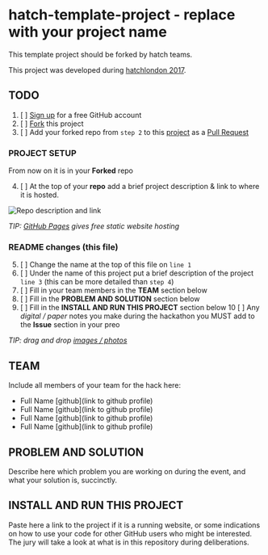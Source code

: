 # hatch-template-project - replace with your project name

This template project should be forked by hatch teams.

This project was developed during [hatchlondon 2017](http://hatchlondon.io).

## TODO

1. [ ] [Sign up](https://help.github.com/articles/signing-up-for-a-new-github-account/) for a free GitHub account
2. [ ] [Fork](https://help.github.com/articles/fork-a-repo/) this project
3. [ ] Add your forked repo from `step 2` to this [project](https://github.com/SheCanCodeHQ/hatchlondon-2017-projects) as a [Pull Request](https://help.github.com/articles/about-pull-requests/)

### PROJECT SETUP

From now on it is in your **Forked** repo

4. [ ] At the top of your **repo** add a brief project description & link to where it is hosted.

![Repo description and link](https://user-images.githubusercontent.com/624760/33160443-57e86a96-d014-11e7-8488-52592fc69a81.png)

*TIP: [GitHub Pages](https://pages.github.com) gives free static website hosting*

### README changes (this file)

5. [ ] Change the name at the top of this file on `line 1`
6. [ ] Under the name of this project put a brief description of the project `line 3` (this can be more detailed than `step 4`)
7. [ ] Fill in your team members in the **TEAM** section below
8. [ ] Fill in the **PROBLEM AND SOLUTION** section below
9. [ ] Fill in the **INSTALL AND RUN THIS PROJECT** section below
10 [ ] Any *digital / paper* notes you make during the hackathon you MUST add to the **Issue** section in your preo

*TIP: drag and drop [images / photos](https://help.github.com/articles/file-attachments-on-issues-and-pull-requests/)*

## TEAM

Include all members of your team for the hack here:

* Full Name [github](link to github profile)
* Full Name [github](link to github profile)
* Full Name [github](link to github profile)
* Full Name [github](link to github profile)

## PROBLEM AND SOLUTION

Describe here which problem you are working on during the event, and what your solution is, succinctly.

## INSTALL AND RUN THIS PROJECT

Paste here a link to the project if it is a running website, or some indications on how to use your code for other GitHub users who might be interested. The jury will take a look at what is in this repository during deliberations.
